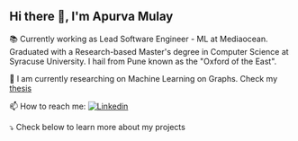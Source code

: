 ## Hi there 👋, I'm Apurva Mulay 





<!--
**apurvamulay/apurvamulay** is a ✨ _special_ ✨ repository because its `README.md` (this file) appears on your GitHub profile.

Here are some ideas to get you started:

- 🔭 I’m currently working on ...
- 🌱 I’m currently learning ...
- 👯 I’m looking to collaborate on ...
- 🤔 I’m looking for help with ...
- 💬 Ask me about ...
- 📫 How to reach me: ...
- 😄 Pronouns: ...
- ⚡ Fun fact: ...
-->

:books: Currently working as Lead Software Engineer - ML at Mediaocean. Graduated with a Research-based Master's degree in Computer Science at Syracuse University. I hail from Pune known as the "Oxford of the East". 

🔭 I am currently researching on Machine Learning on Graphs. Check my [thesis](https://surface.syr.edu/thesis/527/)

📫 How to reach me: [![Linkedin ](https://img.shields.io/badge/-LinkedIn-blue?style=flat-square&logo=Linkedin&logoColor=white&link=https://www.linkedin.com/in/apurva-mulay/)](https://www.linkedin.com/in/apurva-mulay/)

:arrow_heading_down: Check below to learn more about my projects






